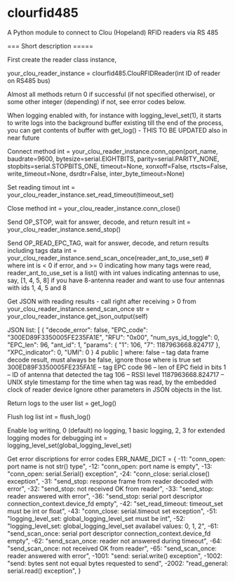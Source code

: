 # clourfid485
A Python module to connect to Clou (Hopeland) RFID readers via RS 485

=== Short description =====

First create the reader class instance,

your_clou_reader_instance = clourfid485.ClouRFIDReader(int ID of reader on RS485 bus)

Almost all methods return 0 if successful (if not specified otherwise), or some other integer (depending) if not, see error codes below.

When logging enabled with, for instance with logging_level_set(1), it starts to write logs into the background buffer existing till the end of the process, you can get contents of buffer with get_log() - THIS TO BE UPDATED also in near future

Connect method
int = your_clou_reader_instance.conn_open(port_name, baudrate=9600, bytesize=serial.EIGHTBITS, parity=serial.PARITY_NONE, stopbits=serial.STOPBITS_ONE, timeout=None, xonxoff=False, rtscts=False, write_timeout=None, dsrdtr=False, inter_byte_timeout=None)

Set reading timout
int = your_clou_reader_instance.set_read_timeout(timeout_set)

Close method
int = your_clou_reader_instance.conn_close()

Send OP_STOP, wait for answer, decode, and return result
int = your_clou_reader_instance.send_stop()

Send OP_READ_EPC_TAG, wait for answer, decode, and return results including tags data
int = your_clou_reader_instance.send_scan_once(reader_ant_to_use_set) # where int is < 0 if error, and >= 0 indicating how many tags were read, reader_ant_to_use_set is a list() with int values indicating antennas to use, say, [1, 4, 5, 8] if you have 8-antenna reader and want to use four antennas with ids 1, 4, 5 and 8

Get JSON with reading results - call right after receiving > 0 from your_clou_reader_instance.send_scan_once
str = your_clou_reader_instance.get_json_output(self)

JSON list:
[
{
"decode_error": false,
"EPC_code": "300ED89F3350005FE235FA1E",
"RFU": "0x00",
"num_sys_id_toggle": 0,
"EPC_len": 96,
"ant_id": 1,
"params": {
"1": 106,
"7": 1187963668.824717
},
"XPC_indicator": 0,
"UMI": 0
}
4
public
]
where:
false – tag data frame decode result, must always be false, ignore those where is true set
300ED89F3350005FE235FA1E – tag EPC code
96 – len of EPC field in bits
1 – ID of antenna that detected the tag
106 – RSSI level
1187963668.824717 – UNIX style timestamp for the time when tag was read, by the embedded clock of reader device
Ignore other parameters in JSON objects in the list.

Return logs to the user
list = get_log()

Flush log list
int = flush_log()

Enable log writing, 0 (default) no logging, 1 basic logging, 2, 3 for extended logging modes for debugging
int = logging_level_set(global_logging_level_set)

Get error discriptions for error codes
ERR_NAME_DICT = {
    -11: "conn_open: port name is not str() type",
    -12: "conn_open: port name is empty",
    -13: "conn_open: serial.Serial() exception",
    -24: "conn_close: serial.close() exception",
    -31: "send_stop: response frame from reader decoded with error",
    -32: "send_stop: not received OK from reader",
    -33: "send_stop: reader answered with error",
    -36: "send_stop: serial port descriptor connection_context.device_fd empty",
    -42: "set_read_timeout: timeout_set must be int or float",
    -43: "conn_close: serial.timeout set exception",
    -51: "logging_level_set: global_logging_level_set must be int",
    -52: "logging_level_set: global_logging_level_set availabel values: 0, 1, 2",
    -61: "send_scan_once: serial port descriptor connection_context.device_fd empty",
    -62: "send_scan_once: reader not answered during timeout",
    -64: "send_scan_once: not received OK from reader",
    -65: "send_scan_once: reader answered with error",
    -1001: "send: serial.write() exception",
    -1002: "send: bytes sent not equal bytes requested to send",
    -2002: "read_general: serial.read() exception",
    }

